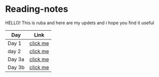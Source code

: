 # Reading-notes


HELLO! This is ruba and here are my updets and i hope you find it useful 


Day | Link
------------ | -------------
Day 1 | [click me](https://github.com/RubaBanat/Readingme)
day 2 | [click me](https://github.com/RubaBanat/reading-notes/blob/main/readme03.md)
Day 3a | [click me](https://github.com/RubaBanat/Reading-me/blob/main/read.class-05/read-05.md)
Day 3b | [click me](https://github.com/RubaBanat/Reading-me/blob/main/read.class-06/read-06.md)








